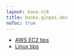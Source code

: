 ```yaml
---
layout: base.njk
title: books.ginpei.dev
noToc: true
---
```


- [AWS EC2 tips](./aws-ec2-tips/)
- [Linux tips](./linux-tips/)
